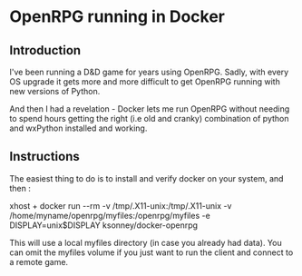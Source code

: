 OpenRPG running in Docker
=========================

Introduction
------------
I've been running a D&D game for years using OpenRPG. Sadly, 
with every OS upgrade it gets more and more difficult to 
get OpenRPG running with new versions of Python. 

And then I had a revelation - Docker lets me run OpenRPG without
needing to spend hours getting the right (i.e old and cranky)
combination of python and wxPython installed and working. 

Instructions
------------

The easiest thing to do is to install and verify docker on your system, and then :

xhost +
docker run --rm -v /tmp/.X11-unix:/tmp/.X11-unix -v /home/myname/openrpg/myfiles:/openrpg/myfiles -e DISPLAY=unix$DISPLAY ksonney/docker-openrpg

This will use a local myfiles directory (in case you already had data). 
You can omit the myfiles volume if you just want to run the client and connect to a remote game.


